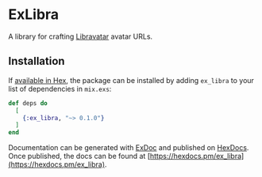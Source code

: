 # ExLibra

A library for crafting [Libravatar](https://libravatar.org) avatar URLs.

## Installation

If [available in Hex](https://hex.pm/docs/publish), the package can be installed
by adding `ex_libra` to your list of dependencies in `mix.exs`:

```elixir
def deps do
  [
    {:ex_libra, "~> 0.1.0"}
  ]
end
```

Documentation can be generated with [ExDoc](https://github.com/elixir-lang/ex_doc)
and published on [HexDocs](https://hexdocs.pm). Once published, the docs can
be found at [https://hexdocs.pm/ex_libra](https://hexdocs.pm/ex_libra).

